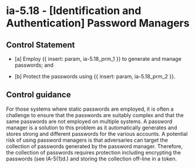 # ia-5.18 - \[Identification and Authentication\] Password Managers

## Control Statement

- \[a\] Employ {{ insert: param, ia-5.18_prm_1 }} to generate and manage passwords; and

- \[b\] Protect the passwords using {{ insert: param, ia-5.18_prm_2 }}.

## Control guidance

For those systems where static passwords are employed, it is often a challenge to ensure that the passwords are suitably complex and that the same passwords are not employed on multiple systems. A password manager is a solution to this problem as it automatically generates and stores strong and different passwords for the various accounts. A potential risk of using password managers is that adversaries can target the collection of passwords generated by the password manager. Therefore, the collection of passwords requires protection including encrypting the passwords (see IA-5(1)d.) and storing the collection off-line in a token.
